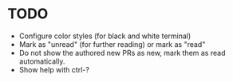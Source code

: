 # TODO
* Configure color styles (for black and white terminal)
* Mark as "unread" (for further reading) or mark as "read"
* Do not show the authored new PRs as new, mark them as read automatically.
* Show help with ctrl-?
